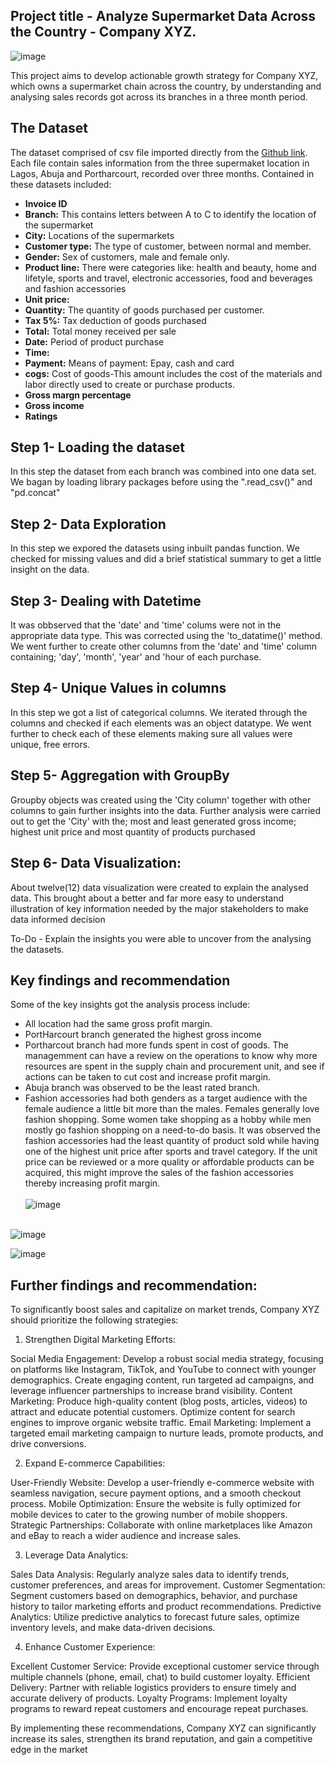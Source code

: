 ## Project title - Analyze Supermarket Data Across the Country - Company XYZ.
![image](https://github.com/user-attachments/assets/9491b474-92aa-4394-8c5d-ea5b29859dfc)


This project aims to develop actionable growth strategy for Company XYZ, which owns a supermarket chain across the country, by understanding and analysing sales records got across its branches in a three month period.


## The Dataset
The dataset comprised of csv file imported directly from the [Github link](https://github.com/Ustacky-dev/Pandas-Analytics-Project). Each file contain sales information from the three supermaket location in Lagos, Abuja and Portharcourt, recorded over three months. Contained in these datasets included:
- **Invoice ID**
- **Branch:** This contains letters between A to C to identify the location of the supermarket
- **City:** Locations of the supermarkets
- **Customer type:** The type of customer, between normal and member.
- **Gender:** Sex of customers, male and female only.
- **Product line:** There were categories like: health and beauty, home and lifetyle, sports and travel, electronic accessories, food and beverages and fashion accessories
- **Unit price:**
- **Quantity:** The quantity of goods purchased per customer.
- **Tax 5%:** Tax deduction of goods purchased
- **Total:** Total money received per sale
- **Date:** Period of product purchase
- **Time:**
- **Payment:** Means of payment: Epay, cash and card
- **cogs:** Cost of goods-This amount includes the cost of the materials and labor directly used to create or purchase products.
- **Gross margn percentage**
- **Gross income**
- **Ratings**

## Step 1- Loading the dataset
In this step the dataset from each branch was combined into one data set. We bagan by loading library packages before using the ".read_csv()" and "pd.concat"

## Step 2- Data Exploration
In this step we expored the datasets using inbuilt pandas function. We checked for missing values and did a brief statistical summary to get a little insight on the data. 

## Step 3- Dealing with Datetime
It was obbserved that the 'date' and 'time' colums were not in the appropriate data type. This was corrected using the 'to_datatime()' method. We went further to create other columns from the 'date' and 'time' column containing; 'day', 'month', 'year' and 'hour of each purchase.

## Step 4- Unique Values in columns
In this step we got a list of categorical columns. We iterated through the columns and checked if each elements was an object datatype. We went further to check each of these elements making sure all values were unique, free errors.

## Step 5- Aggregation with GroupBy
Groupby objects was created using the 'City column' together with other columns to gain further insights into the data. Further analysis were carried out to get the 'City' with the; most and least generated gross income; highest unit price and most quantity of products purchased

## Step 6- Data Visualization:
About twelve(12) data visualization were created to explain the analysed data. This brought about a better and far more easy to understand illustration of key information needed by the major stakeholders to make data informed decision 

To-Do - Explain the insights you were able to uncover from the analysing the datasets.

##  Key findings and recommendation
Some of the key insights got the analysis process include:
- All location had the same gross profit margin.
- PortHarcourt branch generated the highest gross income
- Portharcout branch had more funds spent in cost of goods. The managemment can have a review on the operations to know why more resources are spent in the supply chain and procurement unit, and see if actions can be taken to cut cost and increase profit margin.
- Abuja branch was observed to be the least rated branch. 
- Fashion accessories had both genders as a target audience with the female audience a little bit more than the males. Females generally love fashion shopping. Some women take shopping as a hobby while men mostly go fashion shopping on a need-to-do basis. It was observed the fashion accessories had the least quantity of product sold while having one of the highest unit price after sports and travel category. If the unit price can be reviewed or a more quality or affordable products can be acquired, this might improve the sales of the fashion accessories thereby increasing profit margin.<br><br>
![image](https://github.com/user-attachments/assets/6f774633-e2a8-4ace-8078-58d72d48bc28) <br><br>

![image](https://github.com/user-attachments/assets/79ef74e0-741d-4354-a9b7-98a286e26206)

![image](https://github.com/user-attachments/assets/eb6a971c-81b7-43b8-be9a-e74d1b6e0efc)



## Further findings and recommendation:

To significantly boost sales and capitalize on market trends, Company XYZ should prioritize the following strategies:

1. Strengthen Digital Marketing Efforts:

Social Media Engagement: Develop a robust social media strategy, focusing on platforms like Instagram, TikTok, and YouTube to connect with younger demographics. Create engaging content, run targeted ad campaigns, and leverage influencer partnerships to increase brand visibility.
Content Marketing: Produce high-quality content (blog posts, articles, videos) to attract and educate potential customers. Optimize content for search engines to improve organic website traffic.
Email Marketing: Implement a targeted email marketing campaign to nurture leads, promote products, and drive conversions.

2. Expand E-commerce Capabilities:

User-Friendly Website: Develop a user-friendly e-commerce website with seamless navigation, secure payment options, and a smooth checkout process.
Mobile Optimization: Ensure the website is fully optimized for mobile devices to cater to the growing number of mobile shoppers.
Strategic Partnerships: Collaborate with online marketplaces like Amazon and eBay to reach a wider audience and increase sales.

3. Leverage Data Analytics:

Sales Data Analysis: Regularly analyze sales data to identify trends, customer preferences, and areas for improvement.
Customer Segmentation: Segment customers based on demographics, behavior, and purchase history to tailor marketing efforts and product recommendations.
Predictive Analytics: Utilize predictive analytics to forecast future sales, optimize inventory levels, and make data-driven decisions.

4. Enhance Customer Experience:

Excellent Customer Service: Provide exceptional customer service through multiple channels (phone, email, chat) to build customer loyalty.
Efficient Delivery: Partner with reliable logistics providers to ensure timely and accurate delivery of products.
Loyalty Programs: Implement loyalty programs to reward repeat customers and encourage repeat purchases.

By implementing these recommendations, Company XYZ can significantly increase its sales, strengthen its brand reputation, and gain a competitive edge in the market



